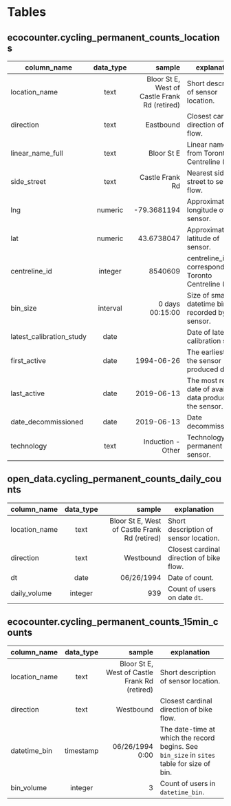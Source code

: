 
# Tables

## ecocounter.cycling_permanent_counts_locations

| column_name              | data_type   | sample                                        | explanation    | 
|-------------------------------|:-----------:|--------------------------------------:|-------------------------------------------------------------|
| location_name            | text        | Bloor St E, West of Castle Frank Rd (retired) | Short description of sensor location. |
| direction                | text        | Eastbound                                     | Closest cardinal direction of bike flow. |
| linear_name_full         | text        | Bloor St E                                    | Linear name full from Toronto Centreline (TCL) |
| side_street              | text        | Castle Frank Rd                               | Nearest side street to sensor flow. |
| lng                      | numeric     | -79.3681194                                   | Approximate longitude of sensor. |
| lat                      | numeric     | 43.6738047                                    | Approximate latitude of sensor. |
| centreline_id            | integer     | 8540609                                       | centreline_id corresponding to Toronto Centreline (TCL) |
| bin_size                 | interval    | 0 days 00:15:00                               | Size of smallest datetime bin recorded by sensor. |
| latest_calibration_study | date        |                                               | Date of latest calibration study. |
| first_active             | date        | 1994-06-26                                    | The earliest date the sensor produced data. |
| last_active              | date        | 2019-06-13                                    | The most recent date of available data produced by the sensor. |
| date_decommissioned      | date        | 2019-06-13                                    | Date decommissioned. |
| technology               | text        | Induction - Other                             | Technology of permanent sensor. |

## open_data.cycling_permanent_counts_daily_counts

| column_name      | data_type | sample                                        | explanation                              |
|------------------|:---------:|----------------------------------------------:|------------------------------------------|
| location_name    | text      | Bloor St E, West of Castle Frank Rd (retired) | Short description of sensor location.    |
| direction        | text      | Westbound                                     | Closest cardinal direction of bike flow. |
| dt               | date      | 06/26/1994                                    | Date of count.                           |
| daily_volume     | integer   | 939                                           | Count of users on date `dt`.             |

## ecocounter.cycling_permanent_counts_15min_counts

| column_name      | data_type | sample                         | explanation                              |
|------------------|:---------:|-------------------------------:|------------------------------------------|
| location_name | text                        | Bloor St E, West of Castle Frank Rd (retired) | Short description of sensor location.                                                        |
| direction        | text                        | Westbound                                     | Closest cardinal direction of bike flow.                                                     |
| datetime_bin     | timestamp | 06/26/1994 0:00                               | The date-time at which the record begins. See `bin_size` in `sites` table   for size of bin. |
| bin_volume       | integer                     | 3                                             | Count of users in `datetime_bin`.                                                            |

